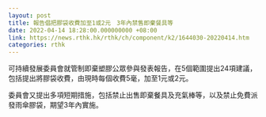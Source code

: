 ```yaml
---
layout: post
title: 報告倡把膠袋收費加至1或2元　3年內禁售即棄餐具等
date: 2022-04-14 18:28:00.000000000 +08:00
link: https://news.rthk.hk/rthk/ch/component/k2/1644030-20220414.htm
categories: rthk
---
```


可持續發展委員會就管制即棄塑膠公眾參與發表報告，在5個範圍提出24項建議，包括提出將膠袋收費，由現時每個收費5毫，加至1元或2元。

委員會又提出多項短期措施，包括禁止出售即棄餐具及充氣棒等，以及禁止免費派發雨傘膠袋，期望3年內實施。
